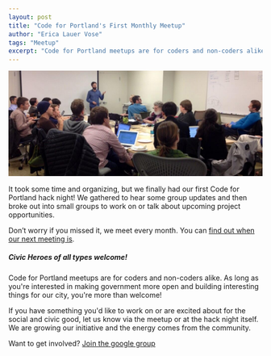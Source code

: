 ```yaml
---
layout: post
title: "Code for Portland's First Monthly Meetup"
author: "Erica Lauer Vose"
tags: "Meetup"
excerpt: "Code for Portland meetups are for coders and non-coders alike. As long as you're interested in making government more open and building interesting things for our city, you're more than welcome!"
---
```


<img src="/assets/img/cfp-1st-meetup.jpg">

It took some time and organizing, but we finally had our first Code for Portland hack night!  We gathered to hear some group updates and then broke out into small groups to work on or talk about upcoming project opportunities.

Don’t worry if you missed it, we meet every month. You can <a href="http://www.meetup.com/Code-for-Portland/">find out when our next meeting is</a>.

<h5>Civic Heroes of all types welcome!</h5>
Code for Portland meetups are for coders and non-coders alike. As long as you're interested in making government more open and building interesting things for our city, you're more than welcome!

If you have something you'd like to work on or are excited about for the social and civic good, let us know via the meetup or at the hack night itself.  We are growing our initiative and the energy comes from the community.

<p class="side-note">
  Want to get involved? <a href="https://groups.google.com/forum/#!forum/code-for-portland">Join the google group</a>
</p>